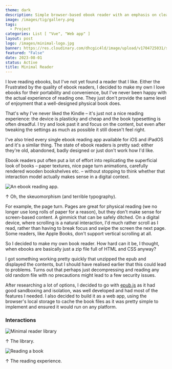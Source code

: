 ```yaml
---
theme: dark
description: Simple browser-based ebook reader with an emphasis on clean typography.
image: /images/tig/gallery.png
tags:
  - Project
categories: List [ "Vue", "Web app" ]
layout: post
logo: /images/minimal-logo.jpg
banner: https://res.cloudinary.com/dhcgic4ld/image/upload/v1704725031/slc/311_awdmwf.png
featured: "False"
date: 2023-08-01
status: Active
title: Minimal Reader
---
```


I love reading ebooks, but I've not yet found a reader that I like. Either the Frustrated by the quality of ebook readers, I decided to make my own
I love ebooks for their portability and convenience, but I've never been happy with the actual experience of reading one. They just don't provide the same level of enjoyment that a well-designed physical book does. 

That's why I've never liked the Kindle – it's just not a nice reading experience: the device is plasticky and cheap and the book typesetting is often dreadful. I try and look past it and focus on the content, but even after tweaking the settings as much as possible it still doesn't feel right.

I've also tried every single ebook reading app available for iOS and iPadOS and it's a similar thing. The state of ebook readers is pretty sad: either they're old, abandoned, badly designed or just don't work how I'd like. 

Ebook readers put often put a lot of effort into replicating the superficial look of books – paper textures, nice page turn animations, carefully rendered wooden bookshelves etc. – without stopping to think whether that interaction model actually makes sense in a digital context.

![An ebook reading app.](https://res.cloudinary.com/dhcgic4ld/image/upload/v1704759615/ebook-reader-iphone-ipad-app-screenshot_glblpx.jpg)

<p class="caption">↑ Oh, the skeuomorphism (and terrible typography).</p>

For example, the page turn. Pages are great for physical reading (we no longer use long rolls of paper for a reason), but they don't make sense for screen-based content. A gimmick that can be safely ditched. On a digital device, where scrolling is a natural interaction, I'd much rather scroll as I read, rather than having to break focus and swipe the screen the next page. Some readers, like Apple Books, don't support vertical scrolling at all.

So I decided to make my own book reader. How hard can it be, I thought, when ebooks are basically just a zip file full of HTML and CSS anyway?

I got something working pretty quickly that unzipped the epub and displayed the contents, but I should have realised earlier that this could lead to problems. Turns out that perhaps just decompressing and reading any old random file with no precautions might lead to a few security issues.

After researching a lot of options, I decided to go with [epub.js](https://github.com/futurepress/epub.js) as it had good sandboxing and isolation, was well developed and had most of the features I needed. I also decided to build it as a web app, using the browser's local storage to cache the book files as it was pretty simple to implement and ensured it would run on any platform.

### Interactions

<img alt="Minimal reader library" src="https://res.cloudinary.com/dhcgic4ld/image/upload/v1704758874/Screenshot_2024-01-08_at_20.11.50_kbjvmi.jpg" class="wide shadow-md">

<p class="caption">↑ The library.</p>

<img alt="Reading  a book" src="https://res.cloudinary.com/dhcgic4ld/image/upload/v1704759157/Screenshot_2024-01-08_at_20.12.44_jbpdwt.jpg" class="wide shadow-md">
<p class="caption">↑ The reading experience.</p>